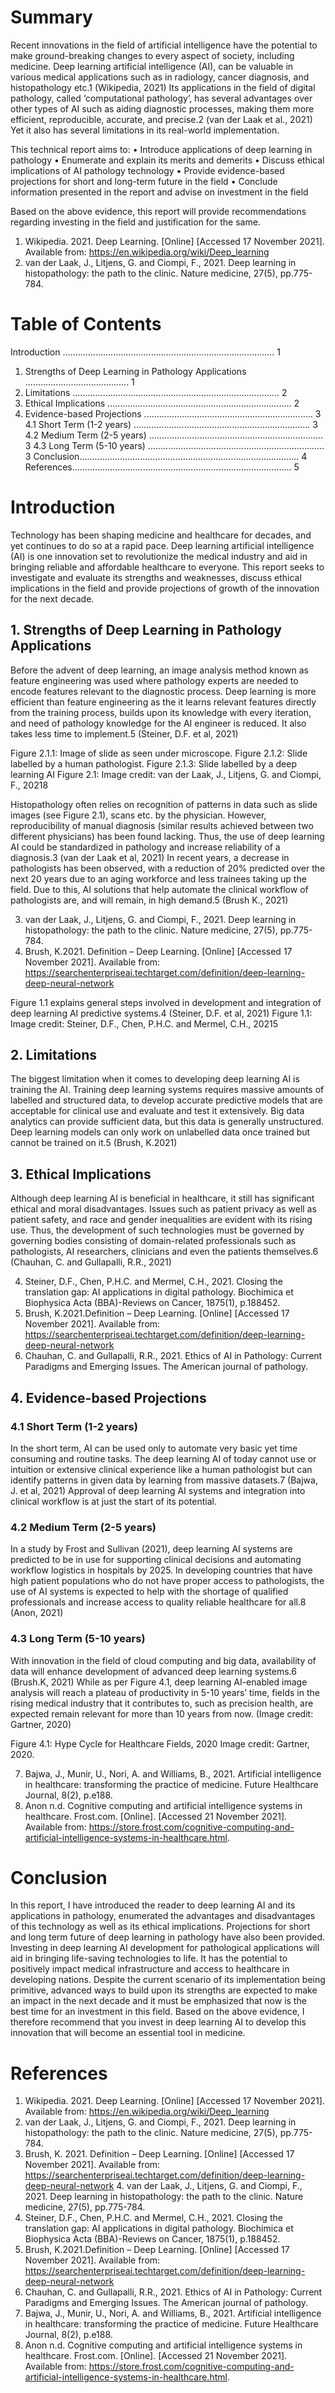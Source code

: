 # Summary
Recent innovations in the field of artificial intelligence have the potential to make ground-breaking changes to every aspect of society, including medicine. Deep learning artificial intelligence (AI), can be valuable in various medical applications such as in radiology, cancer diagnosis, and histopathology etc.1 (Wikipedia, 2021) Its applications in the field of digital pathology, called ‘computational pathology’, has several advantages over other types of AI such as aiding diagnostic processes, making them more efficient, reproducible, accurate, and precise.2 (van der Laak et al., 2021) Yet it also has several limitations in its real-world implementation.

This technical report aims to:
• Introduce applications of deep learning in pathology
• Enumerate and explain its merits and demerits
• Discuss ethical implications of AI pathology technology
• Provide evidence-based projections for short and long-term future in the field
• Conclude information presented in the report and advise on investment in the field

Based on the above evidence, this report will provide recommendations regarding investing in the field and justification for the same.

1. Wikipedia. 2021. Deep Learning. [Online] [Accessed 17 November 2021]. Available from: https://en.wikipedia.org/wiki/Deep_learning
2. van der Laak, J., Litjens, G. and Ciompi, F., 2021. Deep learning in histopathology: the path to the clinic. Nature medicine, 27(5), pp.775-784.


# Table of Contents
Introduction .................................................................................... 1
1. Strengths of Deep Learning in Pathology Applications ......................................... 1
2. Limitations .................................................................................. 2
3. Ethical Implications ......................................................................... 2
4. Evidence-based Projections ................................................................... 3
4.1 Short Term (1-2 years) ...................................................................... 3
4.2 Medium Term (2-5 years) ..................................................................... 3
4.3 Long Term (5-10 years) ...................................................................... 3
Conclusion....................................................................................... 4
References....................................................................................... 5


# Introduction
Technology has been shaping medicine and healthcare for decades, and yet continues to do so at a rapid pace. Deep learning artificial intelligence (AI) is one innovation set to revolutionize the medical industry and aid in bringing reliable and affordable healthcare to everyone. This report seeks to investigate and evaluate its strengths and weaknesses, discuss ethical implications in the field and provide projections of growth of the innovation for the next decade.

## 1. Strengths of Deep Learning in Pathology Applications
Before the advent of deep learning, an image analysis method known as feature engineering was used where pathology experts are needed to encode features relevant to the diagnostic process. Deep learning is more efficient than feature engineering as the it learns relevant features directly from the training process, builds upon its knowledge with every iteration, and need of pathology knowledge for the AI engineer is reduced. It also takes less time to implement.5 (Steiner, D.F. et al, 2021)

Figure 2.1.1: Image of slide as seen under microscope.
Figure 2.1.2: Slide labelled by a human pathologist.
Figure 2.1.3: Slide labelled by a deep learning AI
Figure 2.1: Image credit: van der Laak, J., Litjens, G. and Ciompi, F., 20218

Histopathology often relies on recognition of patterns in data such as slide images (see Figure 2.1), scans etc. by the physician. However, reproducibility of manual diagnosis (similar results achieved between two different physicians) has been found lacking. Thus, the use of deep learning AI could be standardized in pathology and increase reliability of a diagnosis.3 (van der Laak et al, 2021)
In recent years, a decrease in pathologists has been observed, with a reduction of 20% predicted over the next 20 years due to an aging workforce and less trainees taking up the field. Due to this, AI solutions that help automate the clinical workflow of pathologists are, and will remain, in high demand.5 (Brush K., 2021)

3. van der Laak, J., Litjens, G. and Ciompi, F., 2021. Deep learning in histopathology: the path to the clinic. Nature medicine, 27(5), pp.775-784.
5. Brush, K.2021. Definition – Deep Learning. [Online] [Accessed 17 November 2021]. Available from: https://searchenterpriseai.techtarget.com/definition/deep-learning-deep-neural-network


Figure 1.1 explains general steps involved in development and integration of deep learning AI predictive systems.4 (Steiner, D.F. et al, 2021)
Figure 1.1: Image credit: Steiner, D.F., Chen, P.H.C. and Mermel, C.H., 20215

## 2. Limitations
The biggest limitation when it comes to developing deep learning AI is training the AI. Training deep learning systems requires massive amounts of labelled and structured data, to develop accurate predictive models that are acceptable for clinical use and evaluate and test it extensively. Big data analytics can provide sufficient data, but this data is generally unstructured. Deep learning models can only work on unlabelled data once trained but cannot be trained on it.5 (Brush, K.2021)

## 3. Ethical Implications
Although deep learning AI is beneficial in healthcare, it still has significant ethical and moral disadvantages. Issues such as patient privacy as well as patient safety, and race and gender inequalities are evident with its rising use. Thus, the development of such technologies must be governed by governing bodies consisting of domain-related professionals such as pathologists, AI researchers, clinicians and even the patients themselves.6 (Chauhan, C. and Gullapalli, R.R., 2021)

4. Steiner, D.F., Chen, P.H.C. and Mermel, C.H., 2021. Closing the translation gap: AI applications in digital pathology. Biochimica et Biophysica Acta (BBA)-Reviews on Cancer, 1875(1), p.188452.
5. Brush, K.2021.Definition – Deep Learning. [Online] [Accessed 17 November 2021]. Available from: https://searchenterpriseai.techtarget.com/definition/deep-learning-deep-neural-network
6. Chauhan, C. and Gullapalli, R.R., 2021. Ethics of AI in Pathology: Current Paradigms and Emerging Issues. The American journal of pathology.


## 4. Evidence-based Projections

### 4.1 Short Term (1-2 years)
In the short term, AI can be used only to automate very basic yet time consuming and routine tasks. The deep learning AI of today cannot use or intuition or extensive clinical experience like a human pathologist but can identify patterns in given data by learning from massive datasets.7 (Bajwa, J. et al, 2021) Approval of deep learning AI systems and integration into clinical workflow is at just the start of its potential.

### 4.2 Medium Term (2-5 years)
In a study by Frost and Sullivan (2021), deep learning AI systems are predicted to be in use for supporting clinical decisions and automating workflow logistics in hospitals by 2025. In developing countries that have high patient populations who do not have proper access to pathologists, the use of AI systems is expected to help with the shortage of qualified professionals and increase access to quality reliable healthcare for all.8 (Anon, 2021)

### 4.3 Long Term (5-10 years)
With innovation in the field of cloud computing and big data, availability of data will enhance development of advanced deep learning systems.6 (Brush.K, 2021) While as per Figure 4.1, deep learning AI-enabled image analysis will reach a plateau of productivity in 5-10 years’ time, fields in the rising medical industry that it contributes to, such as precision health, are expected remain relevant for more than 10 years from now. (Image credit: Gartner, 2020)

Figure 4.1: Hype Cycle for Healthcare Fields, 2020
Image credit: Gartner, 2020.

7. Bajwa, J., Munir, U., Nori, A. and Williams, B., 2021. Artificial intelligence in healthcare: transforming the practice of medicine. Future Healthcare Journal, 8(2), p.e188.
8. Anon n.d. Cognitive computing and artificial intelligence systems in healthcare. Frost.com. [Online]. [Accessed 21 November 2021]. Available from: https://store.frost.com/cognitive-computing-and-artificial-intelligence-systems-in-healthcare.html.


# Conclusion
In this report, I have introduced the reader to deep learning AI and its applications in pathology, enumerated the advantages and disadvantages of this technology as well as its ethical implications. Projections for short and long term future of deep learning in pathology have also been provided.
Investing in deep learning AI development for pathological applications will aid in bringing life-saving technologies to life. It has the potential to positively impact medical infrastructure and access to healthcare in developing nations. Despite the current scenario of its implementation being primitive, advanced ways to build upon its strengths are expected to make an impact in the next decade and it must be emphasized that now is the best time for an investment in this field.
Based on the above evidence, I therefore recommend that you invest in deep learning AI to develop this innovation that will become an essential tool in medicine.


# References
1. Wikipedia. 2021. Deep Learning. [Online] [Accessed 17 November 2021]. Available from: https://en.wikipedia.org/wiki/Deep_learning
2. van der Laak, J., Litjens, G. and Ciompi, F., 2021. Deep learning in histopathology: the path to the clinic. Nature medicine, 27(5), pp.775-784.
3. Brush, K. 2021. Definition – Deep Learning. [Online] [Accessed 17 November 2021]. Available from: https://searchenterpriseai.techtarget.com/definition/deep-learning-deep-neural-network 4. van der Laak, J., Litjens, G. and Ciompi, F., 2021. Deep learning in histopathology: the path to the clinic. Nature medicine, 27(5), pp.775-784.
5. Steiner, D.F., Chen, P.H.C. and Mermel, C.H., 2021. Closing the translation gap: AI applications in digital pathology. Biochimica et Biophysica Acta (BBA)-Reviews on Cancer, 1875(1), p.188452.
6. Brush, K.2021.Definition – Deep Learning. [Online] [Accessed 17 November 2021]. Available from: https://searchenterpriseai.techtarget.com/definition/deep-learning-deep-neural-network
7. Chauhan, C. and Gullapalli, R.R., 2021. Ethics of AI in Pathology: Current Paradigms and Emerging Issues. The American journal of pathology.
8. Bajwa, J., Munir, U., Nori, A. and Williams, B., 2021. Artificial intelligence in healthcare: transforming the practice of medicine. Future Healthcare Journal, 8(2), p.e188.
9. Anon n.d. Cognitive computing and artificial intelligence systems in healthcare. Frost.com. [Online]. [Accessed 21 November 2021]. Available from: https://store.frost.com/cognitive-computing-and-artificial-intelligence-systems-in-healthcare.html.
